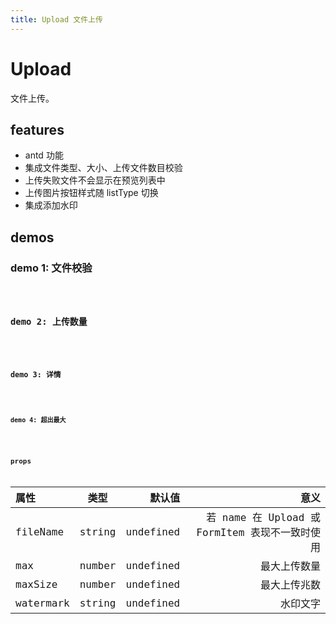 ```yaml
---
title: Upload 文件上传
---
```


# Upload

文件上传。

## features

- antd 功能
- 集成文件类型、大小、上传文件数目校验
- 上传失败文件不会显示在预览列表中
- 上传图片按钮样式随 listType 切换
- 集成添加水印

## demos

### demo 1: 文件校验

<code src="./upload/validate" />

### demo 2: 上传数量

<code src="./upload/max" />

### demo 3: 详情

<code src="./upload/detail" />

### demo 4: 超出最大

<code src="./upload/maxSize" />

## props

| 属性      |  类型  |    默认值 |                                           意义 |
| :-------- | :----: | --------: | ---------------------------------------------: |
| fileName  | string | undefined | 若 name 在 Upload 或 FormItem 表现不一致时使用 |
| max       | number | undefined |                                   最大上传数量 |
| maxSize   | number | undefined |                                   最大上传兆数 |
| watermark | string | undefined |                                       水印文字 |
